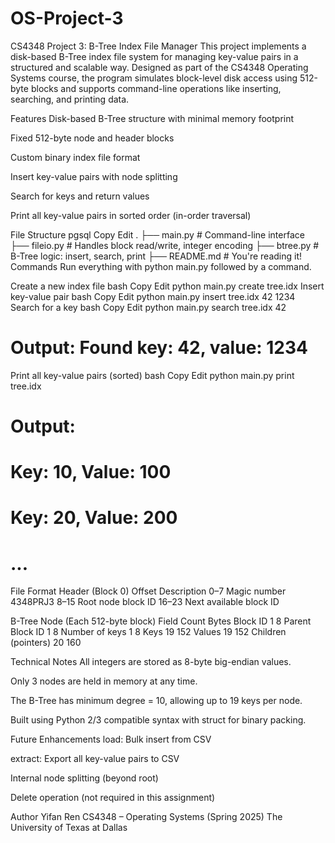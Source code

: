 # OS-Project-3
CS4348 Project 3: B-Tree Index File Manager
This project implements a disk-based B-Tree index file system for managing key-value pairs in a structured and scalable way. Designed as part of the CS4348 Operating Systems course, the program simulates block-level disk access using 512-byte blocks and supports command-line operations like inserting, searching, and printing data.

Features
Disk-based B-Tree structure with minimal memory footprint

Fixed 512-byte node and header blocks

Custom binary index file format

Insert key-value pairs with node splitting

Search for keys and return values

Print all key-value pairs in sorted order (in-order traversal)

File Structure
pgsql
Copy
Edit
.
├── main.py         # Command-line interface
├── fileio.py       # Handles block read/write, integer encoding
├── btree.py        # B-Tree logic: insert, search, print
├── README.md       # You're reading it!
Commands
Run everything with python main.py followed by a command.

Create a new index file
bash
Copy
Edit
python main.py create tree.idx
Insert key-value pair
bash
Copy
Edit
python main.py insert tree.idx 42 1234
Search for a key
bash
Copy
Edit
python main.py search tree.idx 42
# Output: Found key: 42, value: 1234
Print all key-value pairs (sorted)
bash
Copy
Edit
python main.py print tree.idx
# Output:
# Key: 10, Value: 100
# Key: 20, Value: 200
# ...
File Format
Header (Block 0)
Offset	Description
0–7	Magic number 4348PRJ3
8–15	Root node block ID
16–23	Next available block ID

B-Tree Node (Each 512-byte block)
Field	Count	Bytes
Block ID	1	8
Parent Block ID	1	8
Number of keys	1	8
Keys	19	152
Values	19	152
Children (pointers)	20	160

Technical Notes
All integers are stored as 8-byte big-endian values.

Only 3 nodes are held in memory at any time.

The B-Tree has minimum degree = 10, allowing up to 19 keys per node.

Built using Python 2/3 compatible syntax with struct for binary packing.

Future Enhancements
load: Bulk insert from CSV

extract: Export all key-value pairs to CSV

Internal node splitting (beyond root)

Delete operation (not required in this assignment)

Author
Yifan Ren
CS4348 – Operating Systems (Spring 2025)
The University of Texas at Dallas
